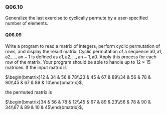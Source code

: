 
### Q06.10

Generalize the last exercise to cyclically permute by a user-specified number of elements.

#### Q06.09

Write a program to read a matrix of integers, perform cyclic permutation of rows, and display the result matrix. Cyclic permutation of a sequence $\mathrm{a0,a1,a2, . . . ,an−1}$ is defined as $\mathrm{a1,a2, . . . ,an−1,a0}$. Apply this process for each row of the matrix. Your program should be able to handle up to 12 × 15 matrices. If the input matrix is

$\begin{bmatrix}12 & 34 & 56 & 78\\23 & 45 & 67 & 89\\34 & 56 & 78 & 90\\45 & 67 & 89 & 10\end{bmatrix}$,

the permuted matrix is

$\begin{bmatrix}34 & 56 & 78 & 12\\45 & 67 & 89 & 23\\56 & 78 & 90 & 34\\67 & 89 & 10 & 45\end{bmatrix}$, 